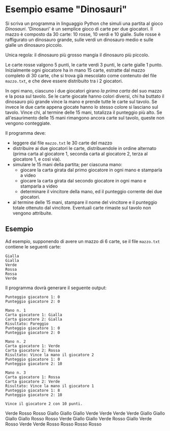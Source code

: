 # Esempio esame "Dinosauri"

Si scriva un programma in linguaggio Python che simuli una partita al gioco *Dinosauri*. 'Dinosauri' è un semplice gioco
di carte per due giocatori. Il mazzo è composto da 30 carte: 10 rosse, 10 verdi e 10 gialle. Sulle rosse è raffigurato
un dinosauro grande, sulle verdi un dinosauro medio e sulle gialle un dinosauro piccolo.

Unica regola: il dinosauro più grosso mangia il dinosauro più piccolo.

Le carte rosse valgono 5 punti, le carte verdi 3 punti, le carte gialle 1 punto. Inizialmente ogni giocatore ha in mano
15 carte, estratte dal mazzo completo di 30 carte, che si trova già mescolato come contenuto del file `mazzo.txt`, e che
deve essere distribuito tra i 2 giocatori.

In ogni mano, ciascuno i due giocatori girano *la prima carta* del suo mazzo e la posa sul tavolo. Se le carte giocate
hanno colori diversi, chi ha buttato il dinosauro più grande vince la mano e prende tutte le carte sul tavolo. Se invece
le due carte appena giocate hanno lo stesso colore si lasciano sul tavolo. Vince chi, al termine delle 15 mani,
totalizza il punteggio più alto. Se all'esaurimento delle 15 mani rimangono ancora carte sul tavolo, queste non vengono
conteggiate.

Il programma deve:

- leggere dal file `mazzo.txt` le 30 carte del mazzo
- distribuire ai due giocatori le carte, distribuendole in ordine alternato (prima carta al giocatore 1, seconda carta
  al giocatore 2, terza al giocatore 1, e così via).
- simulare le 15 mani della partita; per ciascuna mano:
    - giocare la carta girata dal primo giocatore in ogni mano e stamparla a video
    - giocare la carta girata dal secondo giocatore in ogni mano e stamparla a video
    - determinare il vincitore della mano, ed il punteggio corrente dei due giocatori.
- al termine delle 15 mani, stampare il nome del vincitore e il punteggio totale ottenuto dal vincitore. Eventuali carte
  rimaste sul tavolo non vengono attribuite.

## Esempio

Ad esempio, supponendo di avere un mazzo di 6 carte, se il file `mazzo.txt` contiene le seguenti carte:

    Gialla 
    Gialla
    Verde 
    Rossa
    Rossa 
    Verde

Il programma dovrà generare il seguente output:

    Punteggio giocatore 1: 0 
    Punteggio giocatore 2: 0 
     
    Mano n. 1 
    Carta giocatore 1: Gialla 
    Carta giocatore 2: Gialla 
    Risultato: Pareggio 
    Punteggio giocatore 1: 0 
    Punteggio giocatore 2: 0 
     
    Mano n. 2 
    Carta giocatore 1: Verde 
    Carta giocatore 2: Rossa 
    Risultato: Vince la mano il giocatore 2 
    Punteggio giocatore 1: 0 
    Punteggio giocatore 2: 10 
     
    Mano n. 3 
    Carta giocatore 1: Rossa 
    Carta giocatore 2: Verde 
    Risultato: Vince la mano il giocatore 1 
    Punteggio giocatore 1: 8 
    Punteggio giocatore 2: 10 
     
    Vince il giocatore 2 con 10 punti. 




Verde
Rosso
Rosso
Giallo
Giallo
Giallo
Verde
Verde
Verde
Verde
Giallo
Giallo
Giallo
Giallo
Rosso
Rosso
Verde
Giallo
Giallo
Verde
Rosso
Giallo
Verde
Rosso
Verde
Verde
Rosso
Rosso
Rosso
Rosso